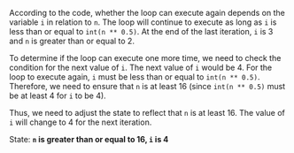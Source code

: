 According to the code, whether the loop can execute again depends on the variable `i` in relation to `n`. The loop will continue to execute as long as `i` is less than or equal to `int(n ** 0.5)`. At the end of the last iteration, `i` is 3 and `n` is greater than or equal to 2. 

To determine if the loop can execute one more time, we need to check the condition for the next value of `i`. The next value of `i` would be 4. For the loop to execute again, `i` must be less than or equal to `int(n ** 0.5)`. Therefore, we need to ensure that `n` is at least 16 (since `int(n ** 0.5)` must be at least 4 for `i` to be 4).

Thus, we need to adjust the state to reflect that `n` is at least 16. The value of `i` will change to 4 for the next iteration.

State: **`n` is greater than or equal to 16, `i` is 4**